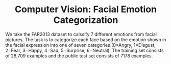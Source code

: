 # <center>Computer Vision: Facial Emotion Categorization<center>
We take the FAR2013 dataset to calssify 7 different emotions from  facial pictures. The task is to categorize each face based on the emotion shown in the facial expression into one of seven categories (0=Angry, 1=Disgust, 2=Fear, 3=Happy, 4=Sad, 5=Surprise, 6=Neutral). The training set consists of 28,709 examples and the public test set consists of 7178 examples.
